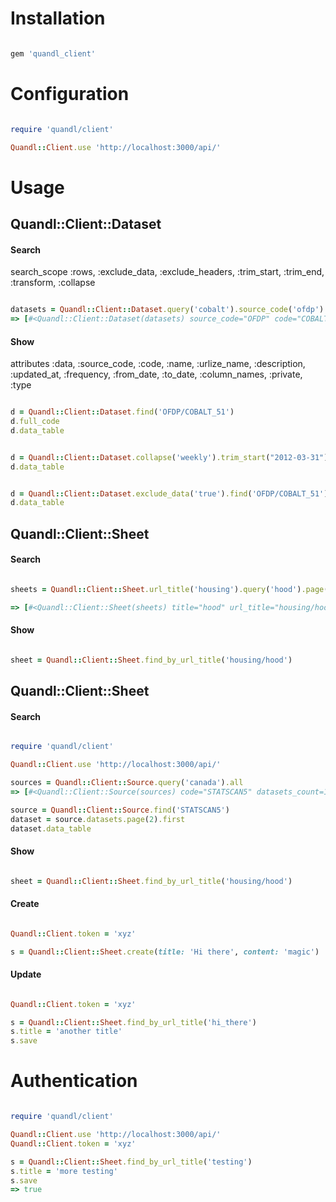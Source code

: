 # Installation

```ruby

gem 'quandl_client'

```




# Configuration

```ruby

require 'quandl/client'

Quandl::Client.use 'http://localhost:3000/api/'

```




# Usage


## Quandl::Client::Dataset


#### Search

search_scope :rows, :exclude_data, :exclude_headers, :trim_start, :trim_end, :transform, :collapse

```ruby

datasets = Quandl::Client::Dataset.query('cobalt').source_code('ofdp').all
=> [#<Quandl::Client::Dataset(datasets) source_code="OFDP" code="COBALT_51">, ...]

```


#### Show

attributes :data, :source_code, :code, :name, :urlize_name, 
  :description, :updated_at, :frequency, :from_date, 
  :to_date, :column_names, :private, :type

```ruby

d = Quandl::Client::Dataset.find('OFDP/COBALT_51')
d.full_code
d.data_table


d = Quandl::Client::Dataset.collapse('weekly').trim_start("2012-03-31").trim_end("2013-06-30").find('OFDP/COBALT_51')
d.data_table


d = Quandl::Client::Dataset.exclude_data('true').find('OFDP/COBALT_51')
d.data_table

```



## Quandl::Client::Sheet


#### Search

```ruby

sheets = Quandl::Client::Sheet.url_title('housing').query('hood').page(2).all

=> [#<Quandl::Client::Sheet(sheets) title="hood" url_title="housing/hood">,...]

```


#### Show

```ruby

sheet = Quandl::Client::Sheet.find_by_url_title('housing/hood')

```



## Quandl::Client::Sheet


#### Search

```ruby

require 'quandl/client'

Quandl::Client.use 'http://localhost:3000/api/'

sources = Quandl::Client::Source.query('canada').all
=> [#<Quandl::Client::Source(sources) code="STATSCAN5" datasets_count=1>,...]

source = Quandl::Client::Source.find('STATSCAN5')
dataset = source.datasets.page(2).first
dataset.data_table

```


#### Show

```ruby

sheet = Quandl::Client::Sheet.find_by_url_title('housing/hood')

```


#### Create


```ruby

Quandl::Client.token = 'xyz'

s = Quandl::Client::Sheet.create(title: 'Hi there', content: 'magic')

```


#### Update


```ruby

Quandl::Client.token = 'xyz'

s = Quandl::Client::Sheet.find_by_url_title('hi_there')
s.title = 'another title'
s.save

```


# Authentication

```ruby

require 'quandl/client'

Quandl::Client.use 'http://localhost:3000/api/'
Quandl::Client.token = 'xyz'

s = Quandl::Client::Sheet.find_by_url_title('testing')
s.title = 'more testing'
s.save
=> true

```

